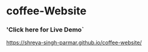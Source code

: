 # coffee-Website
### 'Click here for Live Demo`
https://shreya-singh-parmar.github.io/coffee-website/
